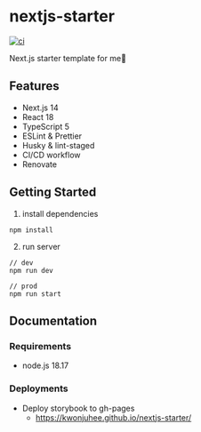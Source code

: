 # nextjs-starter

[![ci](https://github.com/kwonjuhee/nextjs-starter/actions/workflows/ci.yml/badge.svg)](https://github.com/kwonjuhee/nextjs-starter/actions/workflows/ci.yml)

Next.js starter template for me👻

## Features

- Next.js 14
- React 18
- TypeScript 5
- ESLint & Prettier
- Husky & lint-staged
- CI/CD workflow
- Renovate

## Getting Started

1. install dependencies

```
npm install
```

2. run server

```
// dev
npm run dev

// prod
npm run start
```

## Documentation

### Requirements

- node.js 18.17

### Deployments

- Deploy storybook to gh-pages
  - https://kwonjuhee.github.io/nextjs-starter/
